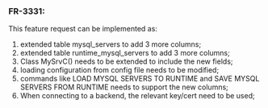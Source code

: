 ### FR-3331:

This feature request can be implemented as:
1. extended table mysql_servers to add 3 more columns; 
2. extended table runtime_mysql_servers to add 3 more columns;
3. Class MySrvC() needs to be extended to include the new fields;
4. loading configuration from config file needs to be modified;
5. commands like LOAD MYSQL SERVERS TO RUNTIME and SAVE MYSQL SERVERS FROM RUNTIME needs to support the new columns;
6. When connecting to a backend, the relevant key/cert need to be used;